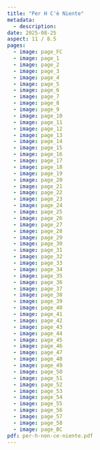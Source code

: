 ```yaml
---
title: "Per H C'è Niente"
metadata:
  - description:
date: 2025-08-25
aspect: 11 / 8.5
pages:
  - image: page_FC
  - image: page_1
  - image: page_2
  - image: page_3
  - image: page_4
  - image: page_5
  - image: page_6
  - image: page_7
  - image: page_8
  - image: page_9
  - image: page_10
  - image: page_11
  - image: page_12
  - image: page_13
  - image: page_14
  - image: page_15
  - image: page_16
  - image: page_17
  - image: page_18
  - image: page_19
  - image: page_20
  - image: page_21
  - image: page_22
  - image: page_23
  - image: page_24
  - image: page_25
  - image: page_26
  - image: page_27
  - image: page_28
  - image: page_29
  - image: page_30
  - image: page_31
  - image: page_32
  - image: page_33
  - image: page_34
  - image: page_35
  - image: page_36
  - image: page_37
  - image: page_38
  - image: page_39
  - image: page_40
  - image: page_41
  - image: page_42
  - image: page_43
  - image: page_44
  - image: page_45
  - image: page_46
  - image: page_47
  - image: page_48
  - image: page_49
  - image: page_50
  - image: page_51
  - image: page_52
  - image: page_53
  - image: page_54
  - image: page_55
  - image: page_56
  - image: page_57
  - image: page_58
  - image: page_BC
pdf: per-h-non-ce-niente.pdf
---
```

